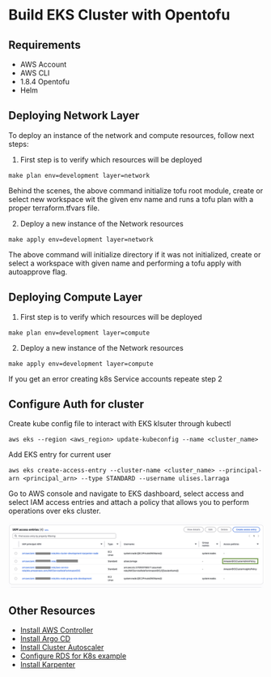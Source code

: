 # Build EKS Cluster with Opentofu

## Requirements 
- AWS Account 
- AWS CLI
- 1.8.4 Opentofu
- Helm

## Deploying Network Layer

To deploy an instance of the network and compute resources, follow next steps:

1. First step is to verify which resources will be deployed

```shell
make plan env=development layer=network
```
Behind the scenes, the above command initialize tofu root module, create or select new workspace wit the given env name and runs a tofu plan with a proper terraform.tfvars file.

2. Deploy a new instance of the Network resources

```shell
make apply env=development layer=network
```
The above command will initialize directory if it was not initialized, create or select a workspace with given name and performing a tofu apply with autoapprove flag. 

## Deploying Compute Layer

1. First step is to verify which resources will be deployed

```shell
make plan env=development layer=compute
```

2. Deploy a new instance of the Network resources

```shell
make apply env=development layer=compute
```
If you get an error creating k8s Service accounts repeate step 2

## Configure Auth for cluster
Create kube config file to interact with EKS klsuter through kubectl
```shell
aws eks --region <aws_region> update-kubeconfig --name <cluster_name>
```

Add EKS entry for current user
```shell
aws eks create-access-entry --cluster-name <cluster_name> --principal-arn <principal_arn> --type STANDARD --username ulises.larraga
```

Go to AWS console and navigate to EKS dashboard, select access and select IAM access entries and attach a policy that allows you to perform operations over eks cluster.  

![Alt text](docs/img/aws-eks-console.png)

## Other Resources
- [Install AWS Controller](docs/AWS-CONTROLLER.md)
- [Install Argo CD](docs/ARGOCD.md)
- [Install Cluster Autoscaler](docs/AUTOSCALER.md)
- [Configure RDS for K8s example](docs/db-setup.md)
- [Install Karpenter](docs/KARPENTER.md)